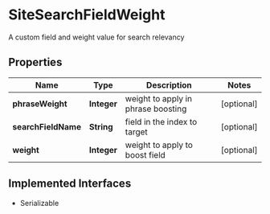 

# SiteSearchFieldWeight

A custom field and weight value for search relevancy

## Properties

| Name | Type | Description | Notes |
|------------ | ------------- | ------------- | -------------|
|**phraseWeight** | **Integer** | weight to apply in phrase boosting |  [optional] |
|**searchFieldName** | **String** | field in the index to target |  [optional] |
|**weight** | **Integer** | weight to apply to boost field |  [optional] |


## Implemented Interfaces

* Serializable


